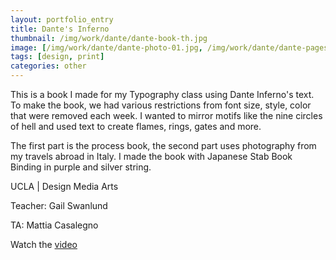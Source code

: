 ```yaml
---
layout: portfolio_entry
title: Dante's Inferno
thumbnail: /img/work/dante/dante-book-th.jpg
image: [/img/work/dante/dante-photo-01.jpg, /img/work/dante/dante-pages/dante-page-text-fire.jpg]
tags: [design, print]
categories: other
---
```


This is a book I made for my Typography class using Dante Inferno's text. To make the book, we had various restrictions from font size, style, color that were removed each week. I wanted to mirror motifs like the nine circles of hell and used text to create flames, rings, gates and more.

The first part is the process book, the second part uses photography from my travels abroad in Italy. I made the book with Japanese Stab Book Binding in purple and silver string.

UCLA &#124; Design Media Arts

Teacher: Gail Swanlund

TA: Mattia Casalegno

Watch the [video](https://vimeo.com/11486287)